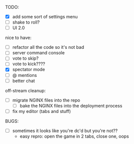 TODO:
- [x] add some sort of settings menu
- [ ] shake to roll?
- [ ] UI 2.0

nice to have:
- [ ] refactor all the code so it's not bad
- [ ] server command console
- [ ] vote to skip?
- [ ] vote to kick????
- [x] spectator mode
- [ ] @ mentions
- [ ] better chat

off-stream cleanup:
- [ ] migrate NGINX files into the repo
  - [ ] bake the NGINX files into the deployment process
- [ ] fix my editor (tabs and stuff)

BUGS:
- [ ] sometimes it looks like you're dc'd but you're not??
    - easy repro: open the game in 2 tabs, close one, oops
